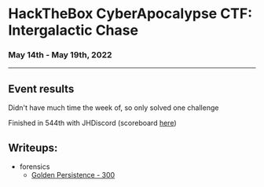 # HackTheBox CyberApocalypse CTF: Intergalactic Chase
### May 14th - May 19th, 2022
***
## Event results
Didn't have much time the week of, so only solved one challenge

Finished in 544th with JHDiscord (scoreboard [here](https://ctftime.org/event/1639))
## Writeups:
- forensics
  - [Golden Persistence - 300](./forensics/goldenpersistence.md)